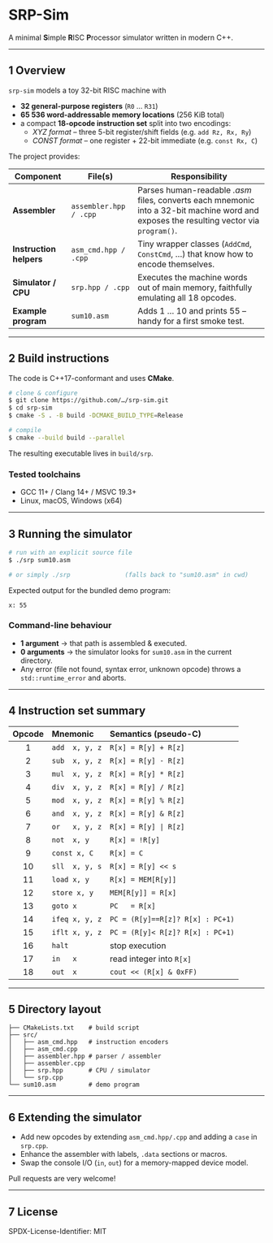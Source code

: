 # SRP-Sim
A minimal **S**imple **R**ISC **P**rocessor simulator written in modern C++.

---

## 1  Overview
`srp-sim` models a toy 32-bit RISC machine with

* **32 general-purpose registers** (`R0` … `R31`)
* **65 536 word-addressable memory locations** (256 KiB total)
* a compact **18-opcode instruction set** split into two encodings:
  * *XYZ format* – three 5-bit register/shift fields (e.g. `add Rz, Rx, Ry`)
  * *CONST format* – one register + 22-bit immediate (e.g. `const Rx, C`)

The project provides:

| Component  | File(s)                 | Responsibility |
|------------|-------------------------|----------------|
| **Assembler** | `assembler.hpp / .cpp` | Parses human-readable *.asm* files, converts each mnemonic into a 32-bit machine word and exposes the resulting vector via `program()`. |
| **Instruction helpers** | `asm_cmd.hpp / .cpp` | Tiny wrapper classes (`AddCmd`, `ConstCmd`, …) that know how to encode themselves. |
| **Simulator / CPU** | `srp.hpp / .cpp` | Executes the machine words out of main memory, faithfully emulating all 18 opcodes. |
| **Example program** | `sum10.asm` | Adds 1 … 10 and prints 55 – handy for a first smoke test. |

---

## 2  Build instructions
The code is C++17-conformant and uses **CMake**.

```bash
# clone & configure
$ git clone https://github.com/…/srp-sim.git
$ cd srp-sim
$ cmake -S . -B build -DCMAKE_BUILD_TYPE=Release

# compile
$ cmake --build build --parallel
```
The resulting executable lives in `build/srp`.

### Tested toolchains
* GCC 11+ / Clang 14+ / MSVC 19.3+
* Linux, macOS, Windows (x64)

---

## 3  Running the simulator
```bash
# run with an explicit source file
$ ./srp sum10.asm

# or simply ./srp               (falls back to "sum10.asm" in cwd)
```
Expected output for the bundled demo program:

```
x: 55
```

### Command-line behaviour
* **1 argument** → that path is assembled & executed.
* **0 arguments** → the simulator looks for `sum10.asm` in the current directory.
* Any error (file not found, syntax error, unknown opcode) throws a `std::runtime_error` and aborts.

---

## 4  Instruction set summary
| Opcode | Mnemonic | Semantics (pseudo-C) |
|:-----:|:---------|:---------------------|
| 1 | `add  x, y, z` | `R[x] = R[y] + R[z]` |
| 2 | `sub  x, y, z` | `R[x] = R[y] - R[z]` |
| 3 | `mul  x, y, z` | `R[x] = R[y] * R[z]` |
| 4 | `div  x, y, z` | `R[x] = R[y] / R[z]` |
| 5 | `mod  x, y, z` | `R[x] = R[y] % R[z]` |
| 6 | `and  x, y, z` | `R[x] = R[y] & R[z]` |
| 7 | `or   x, y, z` | `R[x] = R[y] \| R[z]` |
| 8 | `not  x, y`    | `R[x] = !R[y]` |
| 9 | `const x, C`   | `R[x] = C` |
|10 | `sll  x, y, s` | `R[x] = R[y] << s` |
|11 | `load x, y`    | `R[x] = MEM[R[y]]` |
|12 | `store x, y`   | `MEM[R[y]] = R[x]` |
|13 | `goto x`       | `PC   = R[x]` |
|14 | `ifeq x, y, z` | `PC = (R[y]==R[z]? R[x] : PC+1)` |
|15 | `iflt x, y, z` | `PC = (R[y]< R[z]? R[x] : PC+1)` |
|16 | `halt`         | stop execution |
|17 | `in   x`       | read integer into `R[x]` |
|18 | `out  x`       | `cout << (R[x] & 0xFF)` |

---

## 5  Directory layout
```
├── CMakeLists.txt    # build script
├── src/
│   ├── asm_cmd.hpp   # instruction encoders
│   ├── asm_cmd.cpp
│   ├── assembler.hpp # parser / assembler
│   ├── assembler.cpp
│   ├── srp.hpp       # CPU / simulator
│   └── srp.cpp
└── sum10.asm         # demo program
```

---

## 6  Extending the simulator
* Add new opcodes by extending `asm_cmd.hpp/.cpp` and adding a `case` in `srp.cpp`.
* Enhance the assembler with labels, `.data` sections or macros.
* Swap the console I/O (`in`, `out`) for a memory-mapped device model.

Pull requests are very welcome!

---

## 7  License
SPDX-License-Identifier: MIT
